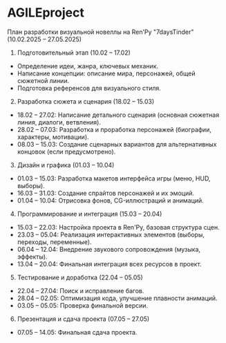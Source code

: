 # AGILEproject

План разработки визуальной новеллы на Ren'Py "7daysTinder" (10.02.2025 – 27.05.2025)

1. Подготовительный этап (10.02 – 17.02)
- Определение идеи, жанра, ключевых механик.
- Написание концепции: описание мира, персонажей, общей сюжетной линии.
- Подготовка референсов для визуального стиля.

2. Разработка сюжета и сценария (18.02 – 15.03)
- 18.02 – 27.02: Написание детального сценария (основная сюжетная линия, диалоги, ветвления).
- 28.02 – 07.03: Разработка и проработка персонажей (биографии, характеры, мотивации).
- 08.03 – 15.03: Создание сценарных вариантов для альтернативных концовок (если предусмотрено).

3. Дизайн и графика (01.03 – 10.04)
- 01.03 – 15.03: Разработка макетов интерфейса игры (меню, HUD, выборы).
- 16.03 – 31.03: Создание спрайтов персонажей и их эмоций.
- 01.04 – 10.04: Отрисовка фонов, CG-иллюстраций и анимаций.

4. Программирование и интеграция (15.03 – 20.04)
- 15.03 – 22.03: Настройка проекта в Ren'Py, базовая структура сцен.
- 23.03 – 05.04: Реализация интерактивных элементов (выборы, переходы, переменные).
- 06.04 – 12.04: Внедрение звукового сопровождения (музыка, эффекты).
- 13.04 – 20.04: Финальная интеграция всех ресурсов в проект.

5. Тестирование и доработка (22.04 – 05.05)
- 22.04 – 27.04: Поиск и исправление багов.
- 28.04 – 02.05: Оптимизация кода, улучшение плавности анимаций.
- 03.05 – 05.05: Проверка финальной версии.

6. Презентация и сдача проекта (07.05 – 27.05)
- 07.05 – 14.05: Финальная сдача проекта.